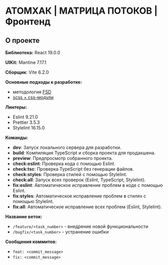 # АТОМХАК | МАТРИЦА ПОТОКОВ | Фронтенд

## О проекте

**Библиотека:** React 19.0.0

**UIKit:** Mantine 7.17.1

**Сборщик**: Vite 6.2.0

**Основные подходы к разработке:**

- методология [FSD](https://https://feature-sliced.design/)
- [scss + css-модули](https://medium.com/clover-platform-blog/modular-scss-and-why-you-need-it-6bb2d8c40fd8)

**Линтеры:**

- Eslint 9.21.0
- Prettier 3.5.3
- Stylelint 16.15.0

**Команды:**

- **dev**: Запуск локального сервера для разработки.
- **build**: Компиляция TypeScript и сборка проекта для продакшена.
- **preview**: Предпросмотр собранного проекта.
- **check:eslint**: Проверка кода с помощью Eslint.
- **check:tsc**: Проверка TypeScript без генерации файлов.
- **check:styles**: Проверка стилей с помощью Stylelint.
- **check:all**: Запуск всех проверок (Eslint, TypeScript, Stylelint).
- **fix:eslint**: Автоматическое исправление проблем в коде с помощью Eslint.
- **fix:styles**: Автоматическое исправление проблем в стилях с помощью Stylelint.
- **fix:all**: Автоматическое исправление всех проблем (Eslint, Stylelint).

**Название веток:**

- `/feature/<task_number>` - внедрение новой функциональности
- `/bugfix/<task_number>` - устранение ошибки

**Сообщения коммитов:**

- `feat: <commit_message>`
- `fix: <commit_message>`
